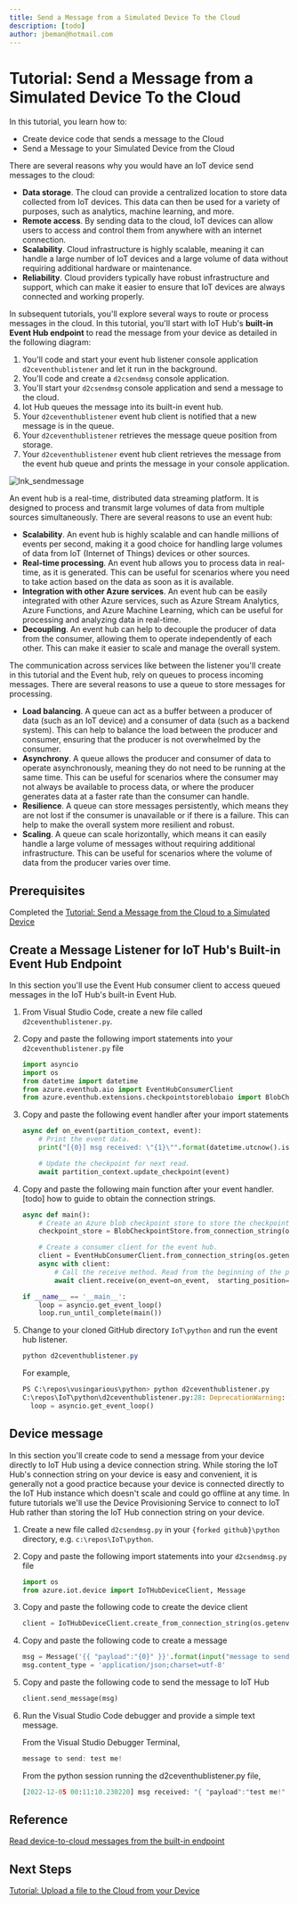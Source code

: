 ```yaml
---
title: Send a Message from a Simulated Device To the Cloud
description: [todo] 
author: jbeman@hotmail.com
---
```


# Tutorial: Send a Message from a Simulated Device To the Cloud

In this tutorial, you learn how to:

- Create device code that sends a message to the Cloud
- Send a Message to your Simulated Device from the Cloud

There are several reasons why you would have an IoT device send messages to the cloud:

- **Data storage**. The cloud can provide a centralized location to store data collected from IoT devices. This data can then be used for a variety of purposes, such as analytics, machine learning, and more.
- **Remote access**. By sending data to the cloud, IoT devices can allow users to access and control them from anywhere with an internet connection.
- **Scalability**. Cloud infrastructure is highly scalable, meaning it can handle a large number of IoT devices and a large volume of data without requiring additional hardware or maintenance.
- **Reliability**. Cloud providers typically have robust infrastructure and support, which can make it easier to ensure that IoT devices are always connected and working properly.

In subsequent tutorials, you'll explore several ways to route or process messages in the cloud. In this tutorial, you'll start with IoT Hub's **built-in Event Hub endpoint** to read the message from your device as detailed in the following diagram:

1. You'll code and start your event hub listener console application `d2ceventhublistener` and let it run in the background.
1. You'll code and create a `d2csendmsg` console application.
1. You'll start your `d2csendmsg` console application and send a message to the cloud.
1. Iot Hub queues the message into its built-in event hub.
1. Your `d2ceventhublistener` event hub client is notified that a new message is in the queue.
1. Your `d2ceventhublistener` retrieves the message queue position from storage.
1. Your `d2ceventhublistener` event hub client retrieves the message from the event hub queue and prints the message in your console application.

![lnk_sendmessage]

An event hub is a real-time, distributed data streaming platform. It is designed to process and transmit large volumes of data from multiple sources simultaneously. There are several reasons to use an event hub:

- **Scalability**. An event hub is highly scalable and can handle millions of events per second, making it a good choice for handling large volumes of data from IoT (Internet of Things) devices or other sources.
- **Real-time processing**. An event hub allows you to process data in real-time, as it is generated. This can be useful for scenarios where you need to take action based on the data as soon as it is available.
- **Integration with other Azure services**. An event hub can be easily integrated with other Azure services, such as Azure Stream Analytics, Azure Functions, and Azure Machine Learning, which can be useful for processing and analyzing data in real-time.
- **Decoupling**. An event hub can help to decouple the producer of data from the consumer, allowing them to operate independently of each other. This can make it easier to scale and manage the overall system.

The communication across services like between the listener you'll create in this tutorial and the Event hub, rely on queues to process incoming messages. There are several reasons to use a queue to store messages for processing.

- **Load balancing**. A queue can act as a buffer between a producer of data (such as an IoT device) and a consumer of data (such as a backend system). This can help to balance the load between the producer and consumer, ensuring that the producer is not overwhelmed by the consumer.
- **Asynchrony**. A queue allows the producer and consumer of data to operate asynchronously, meaning they do not need to be running at the same time. This can be useful for scenarios where the consumer may not always be available to process data, or where the producer generates data at a faster rate than the consumer can handle.
- **Resilience**. A queue can store messages persistently, which means they are not lost if the consumer is unavailable or if there is a failure. This can help to make the overall system more resilient and robust.
- **Scaling**. A queue can scale horizontally, which means it can easily handle a large volume of messages without requiring additional infrastructure. This can be useful for scenarios where the volume of data from the producer varies over time.

## Prerequisites

Completed the [Tutorial: Send a Message from the Cloud to a Simulated Device](tutorial-cloudtodevicemsg.md)

## Create a Message Listener for IoT Hub's Built-in Event Hub Endpoint

In this section you'll use the Event Hub consumer client to access queued messages in the IoT Hub's built-in Event Hub.

1. From Visual Studio Code, create a new file called `d2ceventhublistener.py`.
1. Copy and paste the following import statements into your `d2ceventhublistener.py` file

    ```python
    import asyncio
    import os
    from datetime import datetime
    from azure.eventhub.aio import EventHubConsumerClient
    from azure.eventhub.extensions.checkpointstoreblobaio import BlobCheckpointStore
    ```

1. Copy and paste the following event handler after your import statements

    ```python
    async def on_event(partition_context, event):
        # Print the event data.
        print("[{0}] msg received: \"{1}\"".format(datetime.utcnow().isoformat(), event.body_as_str(encoding='UTF-8')))
    
        # Update the checkpoint for next read.
        await partition_context.update_checkpoint(event)
    ```

1. Copy and paste the following main function after your event handler. [todo] how to guide to obtain the connection strings.

    ```python
    async def main():
        # Create an Azure blob checkpoint store to store the checkpoints.
        checkpoint_store = BlobCheckpointStore.from_connection_string(os.getenv("STORAGE_CONNECTION_STRING"), os.getenv("STORAGE_CONTAINER_NAME"))
    
        # Create a consumer client for the event hub.
        client = EventHubConsumerClient.from_connection_string(os.getenv("EVENTHUB_CONNECTION_STRING"), consumer_group="$Default", eventhub_name=os.getenv("EVENTHUB_NAME"), checkpoint_store=checkpoint_store)
        async with client:
            # Call the receive method. Read from the beginning of the partition (starting_position: "-1")
            await client.receive(on_event=on_event,  starting_position="-1")
    
    if __name__ == '__main__':
        loop = asyncio.get_event_loop()
        loop.run_until_complete(main())
    ```

1. Change to your cloned GitHub directory `IoT\python` and run the event hub listener.

    ```powershell
    python d2ceventhublistener.py
    ```

    For example,

    ```python
    PS C:\repos\vusingarious\python> python d2ceventhublistener.py
    C:\repos\IoT\python\d2ceventhublistener.py:28: DeprecationWarning: There is no current event loop
      loop = asyncio.get_event_loop()
    ```

## Device message

In this section you'll create code to send a message from your device directly to IoT Hub using a device connection string. While storing the IoT Hub's connection string on your device is easy and convenient, it is generally not a good practice because your device is connected directly to the IoT Hub instance which doesn't scale and could go offline at any time. In future tutorials we'll use the Device Provisioning Service to connect to IoT Hub rather than storing the IoT Hub connection string on your device.

1. Create a new file called `d2csendmsg.py` in your `{forked github}\python` directory, e.g. `c:\repos\IoT\python`.
1. Copy and paste the following import statements into your `d2csendmsg.py` file

    ```python
    import os
    from azure.iot.device import IoTHubDeviceClient, Message
    ```

1. Copy and paste the following code to create the device client

    ```python
    client = IoTHubDeviceClient.create_from_connection_string(os.getenv("IOTHUB_DEVICE_CONNECTION_STRING"))
    ```

1. Copy and paste the following code to create a message

    ```python
    msg = Message('{{ "payload":"{0}" }}'.format(input("message to send: ")))
    msg.content_type = 'application/json;charset=utf-8'
    ```

1. Copy and paste the following code to send the message to IoT Hub

    ```python
    client.send_message(msg)
    ```

1. Run the Visual Studio Code debugger and provide a simple text message.

    From the Visual Studio Debugger Terminal,

    ```powershell
    message to send: test me!
    ```

    From the python session running the d2ceventhublistener.py file,

    ```python
    [2022-12-05 00:11:10.230220] msg received: "{ "payload":"test me!" }"
    ```

## Reference

[Read device-to-cloud messages from the built-in endpoint](https://learn.microsoft.com/azure/iot-hub/iot-hub-devguide-messages-read-builtin)

## Next Steps

[Tutorial: Upload a file to the Cloud from your Device](tutorial-uploaddevicefile.md)

<!--Images-->

[lnk_sendmessage]: media/tutorial-devicetocloudmsg/sendmessage.png